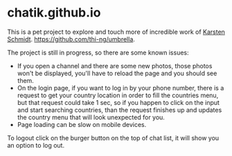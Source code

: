 # chatik.github.io

This is a pet project to explore and touch more of incredible work of [Karsten Schmidt](https://github.com/postspectacular). https://github.com/thi-ng/umbrella. 

The project is still in progress, so there are some known issues:
  * If you open a channel and there are some new photos, those photos won't be displayed, you'll have to reload the page and you should see them.
  * On the login page, if you want to log in by your phone number, there is a request to get your country location in order to fill the countries menu, but that request could take 1 sec, so if you happen to click on the input and start searching countries, than the request finishes up and updates the country menu that will look unexpected for you.
  * Page loading can be slow on mobile devices.

To logout click on the burger button on the top of chat list, it will show you an option to log out.
